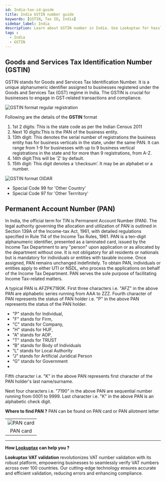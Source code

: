 ```yaml
---
id: India-tax-id-guide
title: India GSTIN number guide
keywords: [GSTIN, Tax ID, India]
sidebar_label: India
description: Learn about GSTIN number in India. Use Lookuptax for hassle-free tax id validation in India and other 100+ countries
tags : 
  - India
  - GSTIN
---
```

## Goods and Services Tax Identification Number (GSTIN)
GSTIN stands for Goods and Services Tax Identification Number. It is a unique alphanumeric identifier assigned to businesses registered under the Goods and Services Tax (GST) regime in India. The GSTIN is crucial for businesses to engage in GST-related transactions and compliance.

![GSTIN format regular registration](/img/GSTIN-format-regular-registration.png)

 Following are the details of the **GSTIN** format 

 1. 1st 2 digits: This is the state code as per the Indian Census 2011
 2. Next 10 digits:This is the PAN of the business entity.
 3. 13th digit: This denotes the serial number of registrations the business entity has for business verticals in the state, under the same PAN. It can range from 1-9 for businesses with up to 9 business vertical registrations in the state and for more than 9 registrations, from A-Z.
 4. 14th digit:This will be ‘Z’ by default.
 5. 15th digit: This digit denotes a ‘checksum’. It may be an alphabet or a number.

  ![GSTIN format OIDAR](/img/GSTIN-format-OIDAR.png)

* Special Code 99 for 'Other Country'
* Special Code 97 for 'Other Terrritory'  

## Permanent Account Number (PAN) 
In India, the official term for TIN is Permanent Account Number (PAN). The legal authority governing the allocation and utilization of PAN is outlined in Section 139A of the Income-tax Act, 1961, with detailed regulations specified in Rule 114 of the Income Tax Rules, 1961. PAN is a ten-digit alphanumeric identifier, presented as a laminated card, issued by the Income Tax Department to any "person" upon application or as allocated by the department without one. It is not obligatory for all residents or nationals but is mandatory for individuals or entities with taxable income. Once assigned, PAN remains unchanged indefinitely. To obtain PAN, individuals or entities apply to either UTI or NSDL, who process the applications on behalf of the Income Tax Department. PAN serves the sole purpose of facilitating Income Tax-related matters.

A typical PAN is AFZPK7190K. First three characters i.e. "AFZ" in the above PAN are alphabetic series running from AAA to ZZZ.  Fourth character of PAN represents the status of PAN holder i.e. "P" in the above PAN represents the status of the PAN holder.
* "P" stands for Individual,
* "F" stands for Firm,
* "C" stands for Company,
* "H" stands for HUF,
* "A" stands for AOP,
* "T" stands for TRUST
* “B” stands for Body of Individuals
* “L” stands for Local Authority
* “J” stands for Artificial Juridical Person
* “G” stands for Government
* 
Fifth character i.e. "K" in the above PAN represents first character of the PAN holder's last name/surname.

Next four characters i.e. "7190" in the above PAN are sequential number running from 0001 to 9999. Last character i.e. "K" in the above PAN is an alphabetic check digit.

**Where to find PAN ?**
PAN can be found on PAN card or PAN allotment letter

<table align="center" border="0px" border-color="#dedede"><tr><td>
  <img src="/docs/img/taxid/pan.PNG" alt="PAN card"/>
  </td></tr>
  <tr><td align="center">PAN card</td></tr>
</table>

----
**How [Lookuptax](https://lookuptax.com/) can help you ?**

**Lookuptax VAT validation**  revolutionizes VAT number validation with its robust platform, empowering businesses to seamlessly verify VAT numbers across over 100 countries. Our cutting-edge technology ensures accurate and efficient validation, reducing errors and enhancing compliance.
